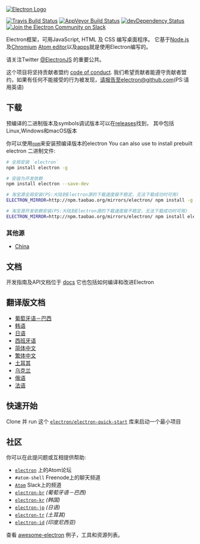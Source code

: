 [![Electron Logo](http://electron.atom.io/images/electron-logo.svg)](http://electron.atom.io/)

[![Travis Build Status](https://travis-ci.org/electron/electron.svg?branch=master)](https://travis-ci.org/electron/electron)
[![AppVeyor Build Status](https://ci.appveyor.com/api/projects/status/kvxe4byi7jcxbe26/branch/master?svg=true)](https://ci.appveyor.com/project/Atom/electron)
[![devDependency Status](https://david-dm.org/electron/electron/dev-status.svg)](https://david-dm.org/electron/electron#info=devDependencies)
[![Join the Electron Community on Slack](http://atom-slack.herokuapp.com/badge.svg)](http://atom-slack.herokuapp.com/)

Electron框架，可用JavaScript, HTML 及 CSS 编写桌面程序。
它基于[Node.js](https://nodejs.org/)及[Chromium](http://www.chromium.org)
[Atom editor](https://github.com/atom/atom)以及[apps](http://electron.atom.io/apps)就是使用Electron编写的。

请关注Twitter [@ElectronJS](https://twitter.com/electronjs) 的重要公共。

这个项目将坚持贡献者盟约 [code of conduct](CODE_OF_CONDUCT.md).
我们希望贡献者能遵守贡献者盟约，如果有任何不能接受的行为被发现，请报告至electron@github.com(PS:请用英语)

## 下载

预编译的二进制版本及symbols调试版本可以在[releases](https://github.com/electron/electron/releases)找到，
其中包括Linux,Windows和macOS版本

你可以使用[`npm`](https://docs.npmjs.com/)来安装预编译版本的electron
You can also use  to install prebuilt electron
二进制文件:

```sh
# 全局安装 `electron`
npm install electron -g

# 安装为开发依赖
npm install electron --save-dev

# 淘宝源全局安装(PS:大陆到Electron源的下载速度极不稳定，无法下载成功时可用)
ELECTRON_MIRROR=http://npm.taobao.org/mirrors/electron/ npm install -g electron

# 淘宝源开发依赖安装(PS:大陆到Electron源的下载速度极不稳定，无法下载成功时可用)
ELECTRON_MIRROR=http://npm.taobao.org/mirrors/electron/ npm install electron --save-dev
```

### 其他源

- [China](https://npm.taobao.org/mirrors/electron)

## 文档

开发指南及API文档位于
[docs](https://github.com/electron/electron/tree/master/docs)
它也包括如何编译和改进Electron

## 翻译版文档

- [葡萄牙语－巴西](https://github.com/electron/electron/tree/master/docs-translations/pt-BR)
- [韩语](https://github.com/electron/electron/tree/master/docs-translations/ko-KR)
- [日语](https://github.com/electron/electron/tree/master/docs-translations/jp)
- [西班牙语](https://github.com/electron/electron/tree/master/docs-translations/es)
- [简体中文](https://github.com/electron/electron/tree/master/docs-translations/zh-CN)
- [繁体中文](https://github.com/electron/electron/tree/master/docs-translations/zh-TW)
- [土耳其](https://github.com/electron/electron/tree/master/docs-translations/tr-TR)
- [乌克兰](https://github.com/electron/electron/tree/master/docs-translations/uk-UA)
- [俄语](https://github.com/electron/electron/tree/master/docs-translations/ru-RU)
- [法语](https://github.com/electron/electron/tree/master/docs-translations/fr-FR)

## 快速开始

Clone 并 run 这个 [`electron/electron-quick-start`](https://github.com/electron/electron-quick-start)
库来启动一个最小项目

## 社区

你可以在此提问题或互相提供帮助:
- [`electron`](http://discuss.atom.io/c/electron) 上的Atom论坛
- `#atom-shell` Freenode上的聊天频道
- [`Atom`](http://atom-slack.herokuapp.com/) Slack上的频道
- [`electron-br`](https://electron-br.slack.com) *(葡萄牙语－巴西)*
- [`electron-kr`](http://www.meetup.com/electron-kr/) *(韩国)*
- [`electron-jp`](https://electron-jp-slackin.herokuapp.com/) *(日语)*
- [`electron-tr`](http://www.meetup.com/Electron-JS-Istanbul/) *(土耳其)*
- [`electron-id`](https://electron-id.slack.com) *(印度尼西亚)*

查看 [awesome-electron](https://github.com/sindresorhus/awesome-electron)
例子，工具和资源列表。
